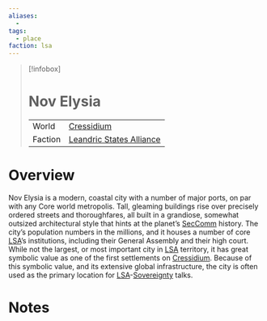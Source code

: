 ```yaml
---
aliases:
  -
tags:
  - place
faction: lsa
---
```

> [!infobox] 
> # Nov Elysia
> | | |
> | ---- | ---- |
> | World | [Cressidium](Cressidium.md) |
> | Faction | [Leandric States Alliance](Leandric%20States%20Alliance.md) |
> 


# Overview
Nov Elysia is a modern, coastal city with a number of major ports, on par with any Core world metropolis. Tall, gleaming buildings rise over precisely ordered streets and thoroughfares, all built in a grandiose, somewhat outsized architectural style that hints at the planet’s [SecComm](reference/Second%20Committee.md) history. The city’s population numbers in the millions, and it houses a number of core [LSA](Leandric%20States%20Alliance.md)’s institutions, including their General Assembly and their high court. While not the largest, or most important city in [LSA](Leandric%20States%20Alliance.md) territory, it has great symbolic value as one of the first settlements on [Cressidium](Cressidium.md). Because of this symbolic value, and its extensive global infrastructure, the city is often used as the primary location for [LSA](Leandric%20States%20Alliance.md)-[Sovereignty](Vestan%20Sovereignty.md) talks.

# Notes